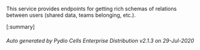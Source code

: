 






This service provides endpoints for getting rich schemas of relations between users (shared data, teams belonging, etc.).

[:summary]

###### Auto generated by Pydio Cells Enterprise Distribution v2.1.3 on 29-Jul-2020
